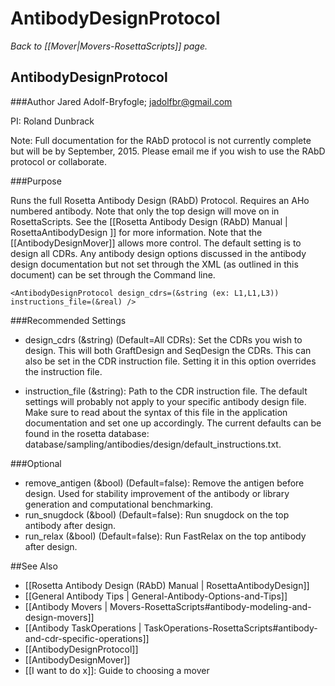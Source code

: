 # AntibodyDesignProtocol
*Back to [[Mover|Movers-RosettaScripts]] page.*
## AntibodyDesignProtocol

###Author
Jared Adolf-Bryfogle; jadolfbr@gmail.com

PI: Roland Dunbrack

Note: Full documentation for the RAbD protocol is not currently complete but will be by September, 2015.  Please email me if you wish to use the RAbD protocol or collaborate. 


###Purpose

Runs the full Rosetta Antibody Design (RAbD) Protocol.  Requires an AHo numbered antibody. Note that only the top design will move on in RosettaScripts.  See the [[Rosetta Antibody Design (RAbD) Manual | RosettaAntibodyDesign ]] for more information.  Note that the [[AntibodyDesignMover]] allows more control. The default setting is to design all CDRs.  Any antibody design options discussed in the antibody design documentation but not set through the XML (as outlined in this document) can be set through the Command line.


```
<AntibodyDesignProtocol design_cdrs=(&string (ex: L1,L1,L3)) instructions_file=(&real) />
```

###Recommended Settings

-   design_cdrs (&string) (Default=All CDRs): Set the CDRs you wish to design.  This will both GraftDesign and SeqDesign the CDRs.  This can also be set in the CDR instruction file. Setting it in this option overrides the instruction file.

-   instruction_file (&string): Path to the CDR instruction file.  The default settings will probably not apply to your specific antibody design file.  Make sure to read about the syntax of this file in the application documentation and set one up accordingly.  The current defaults can be found in the rosetta database: database/sampling/antibodies/design/default_instructions.txt.


###Optional

-   remove_antigen (&bool) (Default=false): Remove the antigen before design.  Used for stability improvement of the antibody or library generation and computational benchmarking.
-   run_snugdock (&bool) (Default=false): Run snugdock on the top antibody after design.
-   run_relax (&bool) (Default=false): Run FastRelax on the top antibody after design.

##See Also

* [[Rosetta Antibody Design (RAbD) Manual | RosettaAntibodyDesign]]
* [[General Antibody Tips | General-Antibody-Options-and-Tips]]
* [[Antibody Movers | Movers-RosettaScripts#antibody-modeling-and-design-movers]]
* [[Antibody TaskOperations | TaskOperations-RosettaScripts#antibody-and-cdr-specific-operations]]
* [[AntibodyDesignProtocol]]
* [[AntibodyDesignMover]]
* [[I want to do x]]: Guide to choosing a mover
